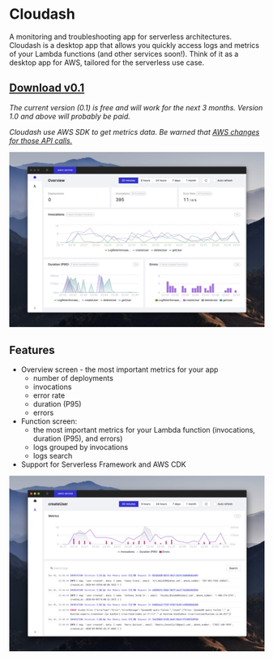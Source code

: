# Cloudash

A monitoring and troubleshooting app for serverless architectures. Cloudash is a desktop app that allows you quickly access logs and metrics of your Lambda functions (and other services soon!). Think of it as a desktop app for AWS, tailored for the serverless use case.

## [Download v0.1](https://github.com/cloudashdev/app/releases/download/0.1.0/Cloudash-0.1.0-mac.zip)

_The current version (0.1) is free and will work for the next 3 months. Version 1.0 and above will probably be paid._

_Cloudash use AWS SDK to get metrics data. Be warned that [AWS changes for those API calls.](https://aws.amazon.com/cloudwatch/pricing/)_

![Cloudash - overview screen](./images/overview.jpg)

## Features

- Overview screen - the most important metrics for your app
  - number of deployments
  - invocations
  - error rate
  - duration (P95)
  - errors
- Function screen:
  - the most important metrics for your Lambda function (invocations, duration (P95), and errors)
  - logs grouped by invocations
  - logs search
- Support for Serverless Framework and AWS CDK

![Cloudash - function screen](./images/function-screen.jpg)
